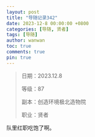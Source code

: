 ```yaml
---
layout: post
title: "导随记录342"
date: 2023-12-8 00:00:00 +0800
categories: [导随, 贤者]
tags: [导随]
author: wanwan
toc: true
comments: true
pin: true
---
```

> 日期：2023.12.8
>
> 等级：87
>
> 副本：创造环境极北造物院
>
> 职业：贤者

队里红职吃饱了啊。